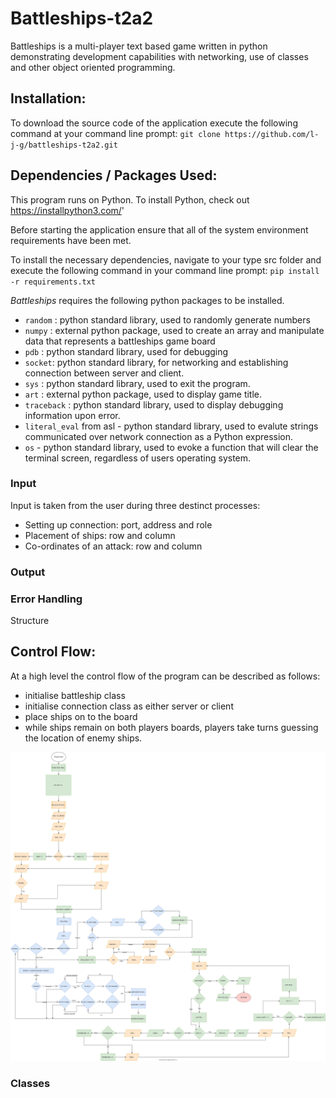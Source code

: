 # Battleships-t2a2

Battleships is a multi-player text based game written in python demonstrating development capabilities with networking, use of classes and other object oriented programming.

## Installation: 

To download the source code of the application execute the following command at your command line prompt:
`git clone https://github.com/l-j-g/battleships-t2a2.git`


## Dependencies / Packages Used:
This program runs on Python. To install Python, check out https://installpython3.com/'


Before starting the application ensure that all of the system environment requirements have been met.

To install the necessary dependencies, navigate to your type src folder and execute the following command in your command line prompt:
`pip install -r requirements.txt`

*Battleships* requires the following python packages to be installed.

- `random` : python standard library, used to randomly generate numbers 
- `numpy` : external python package, used to create an array and manipulate data that represents a battleships game board  
- `pdb` : python standard library, used for debugging 
- `socket`: python standard library, for networking and establishing connection between server and client. 
- `sys` : python standard library, used to exit the program.
- `art` : external python package, used to display game title.
- `traceback` : python standard library, used to display debugging information upon error.
- `literal_eval` from asl - python standard library, used to evalute strings communicated over network connection as a Python expression.
- `os` - python standard library, used to evoke a function that will clear the terminal screen, regardless of users operating system.


### Input 

Input is taken from the user during three destinct processes:

- Setting up connection: port, address and role
- Placement of ships: row and column 
- Co-ordinates of an attack: row and column

### Output

### Error Handling
Structure 


## Control Flow:

At a high level the control flow of the program can be described as follows: 

- initialise battleship class 
- initialise connection class as either server or client
- place ships on to the board
- while ships remain on both players boards, players take turns guessing the location of enemy ships.


![Battleships flowchart, showing control flow](./flowchart.svg)
### Classes 
